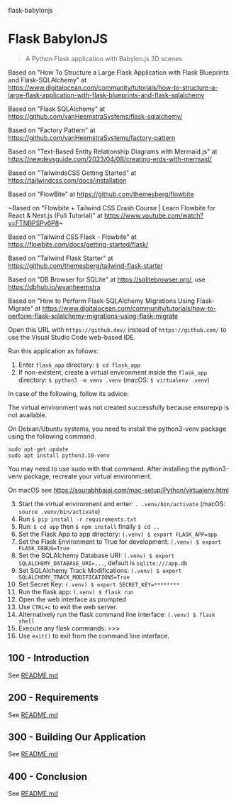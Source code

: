 flask-babylonjs
# Flask BabylonJS

> A Python Flask application with Babylon.js 3D scenes

Based on "How To Structure a Large Flask Application with Flask Blueprints and Flask-SQLAlchemy" at https://www.digitalocean.com/community/tutorials/how-to-structure-a-large-flask-application-with-flask-blueprints-and-flask-sqlalchemy

Based on "Flask SQLAlchemy" at https://github.com/vanHeemstraSystems/flask-sqlalchemy/

Based on "Factory Pattern" at https://github.com/vanHeemstraSystems/factory-pattern

Based on "Text-Based Entity Relationship Diagrams with Mermaid.js" at https://newdevsguide.com/2023/04/08/creating-erds-with-mermaid/

Based on "TailwindsCSS Getting Started" at https://tailwindcss.com/docs/installation

Based on "FlowBite" at https://github.com/themesberg/flowbite

~Based on "Flowbite + Tailwind CSS Crash Course | Learn Flowbite for React & Next.js (Full Tutorial)" at https://www.youtube.com/watch?v=FTNBPSPy6P8~

Based on "Tailwind CSS Flask - Flowbite" at https://flowbite.com/docs/getting-started/flask/

Based on "Tailwind Flask Starter" at https://github.com/themesberg/tailwind-flask-starter

Based on "DB Browser for SQLite" at https://sqlitebrowser.org/, use https://dbhub.io/wvanheemstra

Based on "How to Perform Flask-SQLAlchemy Migrations Using Flask-Migrate" at https://www.digitalocean.com/community/tutorials/how-to-perform-flask-sqlalchemy-migrations-using-flask-migrate

Open this URL with ```https://github.dev/``` instead of ```https://github.com/``` to use the Visual Studio Code web-based IDE.

Run this application as follows:

1) Enter ```flask_app``` directory: ```$ cd flask_app```
2) If non-existent, create a virtual environment inside the ```flask_app``` directory: ```$ python3 -m venv .venv``` (macOS: ```$ virtualenv .venv```)

In case of the following, follow its advice:

The virtual environment was not created successfully because ensurepip is not
available.  

On Debian/Ubuntu systems, you need to install the python3-venv
package using the following command.

    sudo apt-get update
    sudo apt install python3.10-venv

You may need to use sudo with that command.  After installing the python3-venv
package, recreate your virtual environment.

On macOS see https://sourabhbajaj.com/mac-setup/Python/virtualenv.html


3) Start the virtual environment and enter: ```. .venv/bin/activate``` (macOS: ```source .venv/bin/activate```)
4) Run ```$ pip install -r requirements.txt```
5) Run: ```$ cd app``` then ```$ npm install``` finally ```$ cd ..```
6) Set the Flask App to app directory: ```(.venv) $ export FLASK_APP=app```
7) Set the Flask Environment to True for development: ```(.venv) $ export FLASK_DEBUG=True```
8) Set the SQLAlchemy Database URI: ```(.venv) $ export SQLALCHEMY_DATABASE_URI=...```, default is ```sqlite:///app.db```
9) Set SQLAlchemy Track Modifications: ```(.venv) $ export SQLALCHEMY_TRACK_MODIFICATIONS=True```
10) Set Secret Key: ```(.venv) $ export SECRET_KEY=********```
11) Run the flask app: ```(.venv) $ flask run```
12) Open the web interface as prompted
13) Use ```CTRL+c``` to exit the web server.
14) Alternatively run the flask command line interface: ```(.venv) $ flask shell```
15) Execute any flask commands: >>>
16) Use ```exit()``` to exit from the command line interface.

## 100 - Introduction

See [README.md](./100/README.md)

## 200 - Requirements

See [README.md](./200/README.md)

## 300 - Building Our Application

See [README.md](./300/README.md)

## 400 - Conclusion

See [README.md](./400/README.md)
